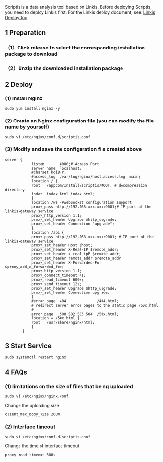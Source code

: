 Scriptis is a data analysis tool based on Linkis. Before deploying Scriptis, you need to deploy Linkis first. For the Linkis deploy document, see: [Linkis DeployDoc]()

## 1 Preparation

### （1）Click release to select the corresponding installation package to download

### （2）Unzip the downloaded installation package

## 2 Deploy

### (1) Install Nginx

```
sudo yum install nginx -y
```

### (2) Create an Nginx configuration file (you can modify the file name by yourself)

```
sudo vi /etc/nginx/conf.d/scriptis.conf
```

### (3) Modify and save the configuration file created above

```
server {
            listen       8080;# Access Port
            server_name  localhost;
            #charset koi8-r;
            #access_log  /var/log/nginx/host.access.log  main;
            location / {
            root   /appcom/Install/scriptis/ROOT; # decompression directory
            index  index.html index.html;
            }
            location /ws {#webSocket configuration support 
            proxy_pass http://192.168.xxx.xxx:9001;# IP port of the linkis-gateway service
            proxy_http_version 1.1;
            proxy_set_header Upgrade $http_upgrade;
            proxy_set_header Connection "upgrade";
            }
            location /api {
            proxy_pass http://192.168.xxx.xxx:9001; # IP port of the linkis-gateway service
            proxy_set_header Host $host;
            proxy_set_header X-Real-IP $remote_addr;
            proxy_set_header x_real_ipP $remote_addr;
            proxy_set_header remote_addr $remote_addr;
            proxy_set_header X-Forwarded-For $proxy_add_x_forwarded_for;
            proxy_http_version 1.1;
            proxy_connect_timeout 4s;
            proxy_read_timeout 600s;
            proxy_send_timeout 12s;
            proxy_set_header Upgrade $http_upgrade;
            proxy_set_header Connection upgrade;
            }
            #error_page  404              /404.html;
            # redirect server error pages to the static page /50x.html
            #
            error_page   500 502 503 504  /50x.html;
            location = /50x.html {
            root   /usr/share/nginx/html;
            }
        }
```

## 3 Start Service

```
sudo systemctl restart nginx
```

## 4 FAQs

### (1) limitations on the size of files that being uploaded

```
sudo vi /etc/nginx/nginx.conf
```

Change the uploading size

```
client_max_body_size 200m
```

### (2) Interface timeout

```
sudo vi /etc/nginx/conf.d/scriptis.conf
```

Change the time of interface timeout

```
proxy_read_timeout 600s
```

